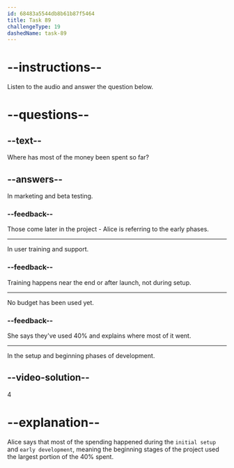 ```yaml
---
id: 68483a5544db8b61b87f5464
title: Task 89
challengeType: 19
dashedName: task-89
---
```


<!-- (audio) Alice: Most of that was in the initial setup and early development stages. -->

# --instructions--

Listen to the audio and answer the question below.

# --questions--

## --text--

Where has most of the money been spent so far?

## --answers--

In marketing and beta testing.

### --feedback--

Those come later in the project - Alice is referring to the early phases.

---

In user training and support.

### --feedback--

Training happens near the end or after launch, not during setup.

---

No budget has been used yet.

### --feedback--

She says they've used 40% and explains where most of it went.

---

In the setup and beginning phases of development.

## --video-solution--

4

# --explanation--

Alice says that most of the spending happened during the `initial setup` and `early development`, meaning the beginning stages of the project used the largest portion of the 40% spent.
